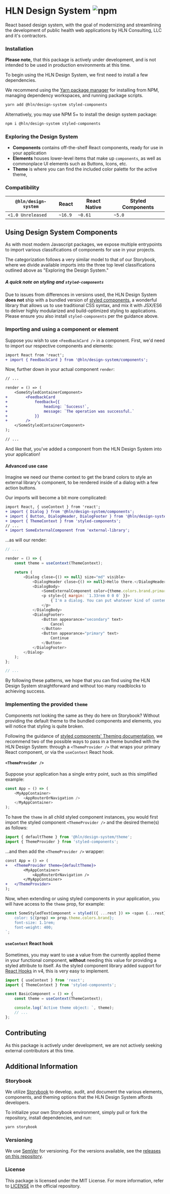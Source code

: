# HLN Design System ![npm](https://img.shields.io/npm/v/@hln/design-system)

React based design system, with the goal of modernizing and streamlining the development of public health web applications by HLN Consulting, LLC and it's contractors.

### Installation

**Please note,** that this package is actively under development, and is not intended to be used in production environments at this time.

To begin using the HLN Design System, we first need to install a few dependencies.

We recommend using the [Yarn package manager](https://yarnpkg.com/) for installing from NPM, managing dependency workspaces, and running package scripts.

```bash
yarn add @hln/design-system styled-components
```

Alternatively, you may use NPM 5+ to install the design system package:

```bash
npm i @hln/design-system styled-components
```

### Exploring the Design System

-   **Components** contains off-the-shelf React components, ready for use in your application
-   **Elements** houses lower-level items that make up `components`, as well as commonplace UI elements such as Buttons, Icons, etc.
-   **Theme** is where you can find the included color palette for the active theme,

### Compatibility

| `@hln/design-system` | React   | React Native | Styled Components |
| -------------------- | ------- | ------------ | ----------------- |
| `<1.0 Unreleased`    | `~16.9` | `~0.61`      | `~5.0`            |

## Using Design System Components

As with most modern Javascript packages, we expose multiple entrypoints to import various classifications of components for use in your projects.

The categorization follows a very similar model to that of our Storybook, where we divide available imports into the three top level classifications outlined above as "Exploring the Design System."

##### A quick note on styling and `styled-components`

Due to issues from differences in versions used, the HLN Design System **does not** ship with a bundled version of [styled components](https://styled-components.com/), a wonderful library that allows us to use traditional CSS syntax, and mix it with JSX/ES6 to deliver highly modularized and build-optimized styling to applications. Please ensure you also install `styled-components` per the guidance above.

### Importing and using a component or element

Suppose you wish to use `<FeedbackCard />` in a component. First, we'd need to import our respective components and elements:

```diff
import React from 'react';
+ import { FeedbackCard } from '@hln/design-system/components';
```

Now, further down in your actual component `render`:

```diff
// ...

render = () => (
    <SomeStyledContainerComponent>
+        <FeedbackCard
+            feedback={{
+                heading: `Success!`,
+                message: `The operation was successful.`
+            }}
+        />
    </SomeStyledContainerComponent>
);

// ...
```

And like that, you've added a component from the HLN Design System into your application!

#### Advanced use case

Imagine we need our theme context to get the brand colors to style an external library's component, to be rendered inside of a dialog with a few action buttons.

Our imports will become a bit more complicated:

```diff
import React, { useContext } from 'react';
+ import { Dialog } from '@hln/design-system/components';
+ import { Button, DialogHeader, DialogFooter } from '@hln/design-system/elements';
+ import { ThemeContext } from 'styled-components';
// ...
+ import SomeExternalComponent from 'external-library';
```

...as will our render:

```javascript
// ...

render = () => {
    const theme = useContext(ThemeContext);

    return (
        <Dialog close={() => null} size="md" visible>
            <DialogHeader close={() => null}>Hello there.</DialogHeader>
            <DialogBody>
                <SomeExternalComponent color={theme.colors.brand.primary} />
                <p style={{ margin: `1.33rem 0 0 0` }}>
                    {`I'm a dialog. You can put whatever kind of content you'd like into me.`}
                </p>
            </DialogBody>
            <DialogFooter>
                <Button appearance="secondary" text>
                    Cancel
                </Button>
                <Button appearance="primary" text>
                    Continue
                </Button>
            </DialogFooter>
        </Dialog>
    );
};

// ...
```

By following these patterns, we hope that you can find using the HLN Design System straightforward and without too many roadblocks to achieving success.

### Implementing the provided `theme`

Components not looking the same as they do here on Storybook? Without providing the default theme to the bundled components and elements, you will notice that styling is quite broken.

Following the guidance of [styled components' Theming documentation](https://styled-components.com/docs/advanced#theming), we recommend two of the possible ways to pass in a theme bundled with the HLN Design System: through a `<ThemeProvider />` that wraps your primary React component, or via the `useContext` React hook.

#### `<ThemeProvider />`

Suppose your application has a single entry point, such as this simplified example:

```javascript
const App = () => (
    <MyAppContainer>
        <AppRouterOrNavigation />
    </MyAppContainer>
);
```

To have the `theme` in all child styled component instances, you would first import the styled component `<ThemeProvider />` and the desired theme(s) as follows:

```javascript
import { defaultTheme } from '@hln/design-system/theme';
import { ThemeProvider } from 'styled-components';
```

...and then add the `<ThemeProvider />` wrapper:

```diff
const App = () => (
+   <ThemeProvider theme={defaultTheme}>
        <MyAppContainer>
            <AppRouterOrNavigation />
        </MyAppContainer>
+   </ThemeProvider>
);
```

Now, when extending or using styled components in your application, you will have access to the `theme` prop, for example:

```javascript
const SomeStyledTextComponent = styled(({ ...rest }) => <span {...rest} />)`
    color: ${(prop) => prop.theme.colors.brand};
    font-size: 1.1rem;
    font-weight: 400;
`;
```

#### `useContext` React hook

Sometimes, you may want to use a value from the currently applied theme in your functional component, **without** needing this value for providing a styled attribute to itself. As the styled component library added support for [React Hooks](https://reactjs.org/docs/hooks-intro.html) in v4, this is very easy to implement.

```javascript
import { useContext } from 'react';
import { ThemeContext } from 'styled-components';

const BasicComponent = () => {
    const theme = useContext(ThemeContext);

    console.log(`Active theme object: `, theme);
    // ...
};
```

## Contributing

As this package is actively under development, we are not actively seeking external contributors at this time.

## Additional Information

### Storybook

We utilize [Storybook](https://storybook.js.org/) to develop, audit, and document the various elements, components, and theming options that the HLN Design System affords developers.

To initialize your own Storybook environment, simply pull or fork the repository, install dependencies, and run:

```bash
yarn storybook
```

### Versioning

We use [SemVer](http://semver.org/) for versioning. For the versions available, see the [releases on this repository](https://github.com/hlnconsulting/design-system/releases).

### License

This package is licensed under the MIT License. For more information, refer to [LICENSE](https://github.com/hlnconsulting/design-system/blob/master/LICENSE) in the official repository.
